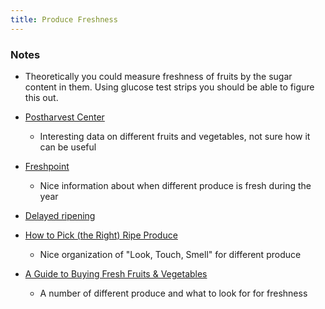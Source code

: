 ```yaml
---
title: Produce Freshness
---
```


### Notes
- Theoretically you could measure freshness of fruits by the sugar content in them. Using glucose test strips you should be able to figure this out.

- [Postharvest Center](https://postharvest.ucdavis.edu/Commodity_Resources/Fact_Sheets/index.cfm)
	- Interesting data on different fruits and vegetables, not sure how it can be useful
- [Freshpoint](https://www.freshpoint.com/produce-essentials/availability/?producegroupFilter=127)
	- Nice information about when different produce is fresh during the year
- [Delayed ripening](https://www.isaaa.org/resources/publications/pocketk/12/default.asp)
- [How to Pick (the Right) Ripe Produce](https://goop.com/wellness/health/how-to-pick-the-right-ripe-produce/)
	- Nice organization of "Look, Touch, Smell" for different produce
- [A Guide to Buying Fresh Fruits & Vegetables](https://www.wicstrong.com/wp-content/uploads/2015/05/Fruit-and-Vegetables-Ripeness.pdf)
	- A number of different produce and what to look for for freshness